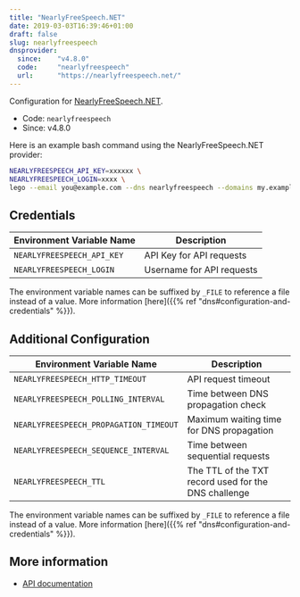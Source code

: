 ```yaml
---
title: "NearlyFreeSpeech.NET"
date: 2019-03-03T16:39:46+01:00
draft: false
slug: nearlyfreespeech
dnsprovider:
  since:    "v4.8.0"
  code:     "nearlyfreespeech"
  url:      "https://nearlyfreespeech.net/"
---
```


<!-- THIS DOCUMENTATION IS AUTO-GENERATED. PLEASE DO NOT EDIT. -->
<!-- providers/dns/nearlyfreespeech/nearlyfreespeech.toml -->
<!-- THIS DOCUMENTATION IS AUTO-GENERATED. PLEASE DO NOT EDIT. -->


Configuration for [NearlyFreeSpeech.NET](https://nearlyfreespeech.net/).


<!--more-->

- Code: `nearlyfreespeech`
- Since: v4.8.0


Here is an example bash command using the NearlyFreeSpeech.NET provider:

```bash
NEARLYFREESPEECH_API_KEY=xxxxxx \
NEARLYFREESPEECH_LOGIN=xxxx \
lego --email you@example.com --dns nearlyfreespeech --domains my.example.org run
```




## Credentials

| Environment Variable Name | Description |
|-----------------------|-------------|
| `NEARLYFREESPEECH_API_KEY` | API Key for API requests |
| `NEARLYFREESPEECH_LOGIN` | Username for API requests |

The environment variable names can be suffixed by `_FILE` to reference a file instead of a value.
More information [here]({{% ref "dns#configuration-and-credentials" %}}).


## Additional Configuration

| Environment Variable Name | Description |
|--------------------------------|-------------|
| `NEARLYFREESPEECH_HTTP_TIMEOUT` | API request timeout |
| `NEARLYFREESPEECH_POLLING_INTERVAL` | Time between DNS propagation check |
| `NEARLYFREESPEECH_PROPAGATION_TIMEOUT` | Maximum waiting time for DNS propagation |
| `NEARLYFREESPEECH_SEQUENCE_INTERVAL` | Time between sequential requests |
| `NEARLYFREESPEECH_TTL` | The TTL of the TXT record used for the DNS challenge |

The environment variable names can be suffixed by `_FILE` to reference a file instead of a value.
More information [here]({{% ref "dns#configuration-and-credentials" %}}).




## More information

- [API documentation](https://members.nearlyfreespeech.net/wiki/API/Reference)

<!-- THIS DOCUMENTATION IS AUTO-GENERATED. PLEASE DO NOT EDIT. -->
<!-- providers/dns/nearlyfreespeech/nearlyfreespeech.toml -->
<!-- THIS DOCUMENTATION IS AUTO-GENERATED. PLEASE DO NOT EDIT. -->
